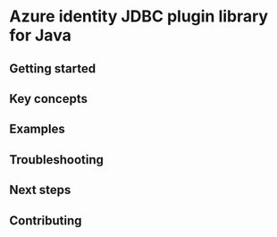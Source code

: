 # Azure identity JDBC plugin library for Java

## Getting started

## Key concepts

## Examples

## Troubleshooting

## Next steps

## Contributing

